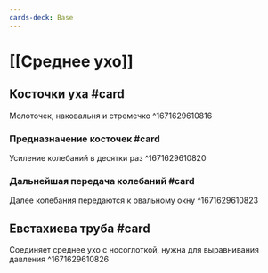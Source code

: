 ```yaml
---
cards-deck: Base
---
```


# [[Среднее ухо]] 

## Косточки уха #card 
Молоточек, наковальня и стремечко
^1671629610816

### Предназначение косточек #card 
Усиление колебаний в десятки раз
^1671629610820

### Дальнейшая передача колебаний #card
Далее колебания передаются к овальному окну
^1671629610823

## Евстахиева труба #card 
Соединяет среднее ухо с носоглоткой, нужна для выравнивания давления
^1671629610826
